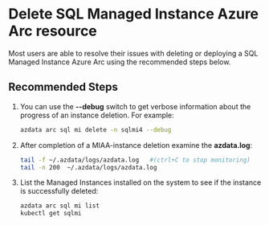 <properties
  pagetitle="Delete SQL Managed Instance Azure Arc resource"
  service="microsoft.azuredata"
  resource="sqlmanagedinstances"
  ms.author="jopilov"
  selfhelptype="Generic"
  supporttopicids="32743969"
  resourcetags=""
  productpesids="17125"
  cloudenvironments="public"
  articleid="c5beca07-4efb-4a73-a9a3-098f3f5c4800"
  ownershipid="AzureData_Managed_Instance_Azure_Arc" />
# Delete SQL Managed Instance Azure Arc resource

Most users are able to resolve their issues with deleting or deploying a SQL Managed Instance Azure Arc using the recommended steps below.

## **Recommended Steps**

1. You can use the **--debug** switch to get verbose information about the progress of an instance deletion. For example: 

   ```bash
   azdata arc sql mi delete -n sqlmi4 --debug
   ```
1. After completion of a MIAA-instance deletion examine the **azdata.log**:

   ```bash
   tail -f ~/.azdata/logs/azdata.log   #(ctrl+C to stop monitoring)
   tail -n 200  ~/.azdata/logs/azdata.log
   ```
1. List the Managed Instances installed on the system to see if the instance is successfully deleted:

   ```bash
   azdata arc sql mi list
   kubectl get sqlmi
   ```
